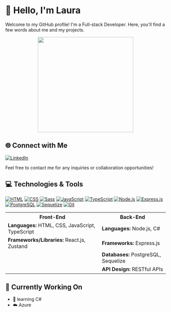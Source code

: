 # 👋 Hello, I'm Laura

Welcome to my GitHub profile! I'm a Full-stack Developer. Here, you'll find a few words about me and my projects.

<p align="center">
  <img src="https://github.com/Anmol-Baranwal/Cool-GIFs-For-GitHub/assets/74038190/7d484dc9-68a9-4ee6-a767-aea59035c12d.gif" height=300>
</p>

## 🌐 Connect with Me

[![LinkedIn](https://img.shields.io/badge/LinkedIn-LauraWrońska-blue)](https://www.linkedin.com/in/laura-wro%C5%84ska-59bb312a9/)

Feel free to contact me for any inquiries or collaboration opportunities!

## 💻 Technologies & Tools

[![HTML](https://img.shields.io/badge/HTML5-E34F26?style=flat-square&logo=html5&logoColor=white)](https://developer.mozilla.org/en-US/docs/Web/HTML)
[![CSS](https://img.shields.io/badge/CSS3-1572B6?style=flat-square&logo=css3&logoColor=white)](https://developer.mozilla.org/en-US/docs/Web/CSS)
[![Sass](https://img.shields.io/badge/Sass-CC6699?style=flat-square&logo=sass&logoColor=white)](https://sass-lang.com/)
[![JavaScript](https://img.shields.io/badge/JavaScript-F7DF1E?style=flat-square&logo=javascript&logoColor=black)](https://developer.mozilla.org/en-US/docs/Web/JavaScript)
[![TypeScript](https://img.shields.io/badge/TypeScript-007ACC?style=flat-square&logo=typescript&logoColor=white)](https://www.typescriptlang.org/)
[![Node.js](https://img.shields.io/badge/Node.js-43853D?style=flat-square&logo=node.js&logoColor=white)](https://nodejs.org/)
[![Express.js](https://img.shields.io/badge/Express.js-000000?style=flat-square&logo=express&logoColor=white)](https://expressjs.com/)
[![PostgreSQL](https://img.shields.io/badge/PostgreSQL-336791?style=flat-square&logo=postgresql&logoColor=white)](https://www.postgresql.org/)
[![Sequelize](https://img.shields.io/badge/Sequelize-3766AB?style=flat-square&logo=sequelize&logoColor=white)](https://sequelize.org/)
[![Git](https://img.shields.io/badge/Git-F05032?style=flat-square&logo=git&logoColor=white)](https://git-scm.com/)

<table align=center>
  <tr>
    <th>Front-End</th>
    <th>Back-End</th>
  </tr>
  <tr>
    <td><strong>Languages:</strong> HTML, CSS, JavaScript, TypeScript</td>
    <td><strong>Languages:</strong> Node.js, C#</td>
  </tr>
  <tr>
    <td><strong>Frameworks/Libraries:</strong> React.js, Zustand</td>
    <td><strong>Frameworks:</strong> Express.js</td>
  </tr>
  <tr>
    <td></td>
    <td><strong>Databases:</strong> PostgreSQL, Sequelize</td>
  </tr>
  <tr>
    <td></td>
    <td><strong>API Design:</strong> RESTful APIs</td>
  </tr>
</table>

## 💼 Currently Working On

- 🌱 learning C#
- ☁️ Azure


<!--
**zaura333/zaura333** is a ✨ _special_ ✨ repository because its `README.md` (this file) appears on your GitHub profile.

Here are some ideas to get you started:

- 🔭 I’m currently working on ...
- 🌱 I’m currently learning ...
- 👯 I’m looking to collaborate on ...
- 🤔 I’m looking for help with ...
- 💬 Ask me about ...
- 📫 How to reach me: ...
- 😄 Pronouns: ...
- ⚡ Fun fact: ...
-->
